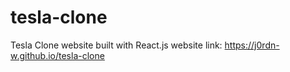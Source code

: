 # tesla-clone
Tesla Clone website built with React.js
website link: https://j0rdn-w.github.io/tesla-clone

